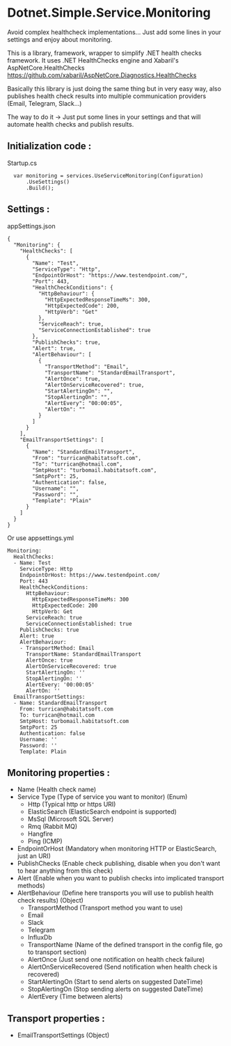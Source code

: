 # Dotnet.Simple.Service.Monitoring

Avoid complex healthcheck implementations... Just add some lines in your settings and enjoy about monitoring.

This is a library, framework, wrapper to simplify .NET health checks framework. It uses .NET HealthChecks engine and Xabaril's AspNetCore.HealthChecks https://github.com/xabaril/AspNetCore.Diagnostics.HealthChecks

Basically this library is just doing the same thing but in very easy way, also publishes health check results into multiple communication providers (Email, Telegram, Slack...)

The way to do it -> Just put some lines in your settings and that will automate health checks and publish results.

## Initialization code : 

Startup.cs

```
  var monitoring = services.UseServiceMonitoring(Configuration)
      .UseSettings()
      .Build();
```

## Settings :

appSettings.json

```
{
  "Monitoring": {
    "HealthChecks": [
      {
        "Name": "Test",
        "ServiceType": "Http",
        "EndpointOrHost": "https://www.testendpoint.com/",
        "Port": 443,
        "HealthCheckConditions": {
          "HttpBehaviour": {
            "HttpExpectedResponseTimeMs": 300,
            "HttpExpectedCode": 200,
            "HttpVerb": "Get"
          },
          "ServiceReach": true,
          "ServiceConnectionEstablished": true
        },
        "PublishChecks": true,
        "Alert": true,
        "AlertBehaviour": [
          {
            "TransportMethod": "Email",
            "TransportName": "StandardEmailTransport",
            "AlertOnce": true,
            "AlertOnServiceRecovered": true,
            "StartAlertingOn": "",
            "StopAlertingOn": "",
            "AlertEvery": "00:00:05",
            "AlertOn": ""
          }
        ]
      }
    ],
    "EmailTransportSettings": [
      {
        "Name": "StandardEmailTransport",
        "From": "turrican@habitatsoft.com",
        "To": "turrican@hotmail.com",
        "SmtpHost": "turbomail.habitatsoft.com",
        "SmtpPort": 25,
        "Authentication": false,
        "Username": "",
        "Password": "",
        "Template": "Plain"
      }
    ]
  }
}
```

Or use appsettings.yml

```
Monitoring:
  HealthChecks:
  - Name: Test
    ServiceType: Http
    EndpointOrHost: https://www.testendpoint.com/
    Port: 443
    HealthCheckConditions:
      HttpBehaviour:
        HttpExpectedResponseTimeMs: 300
        HttpExpectedCode: 200
        HttpVerb: Get
      ServiceReach: true
      ServiceConnectionEstablished: true
    PublishChecks: true
    Alert: true
    AlertBehaviour:
    - TransportMethod: Email
      TransportName: StandardEmailTransport
      AlertOnce: true
      AlertOnServiceRecovered: true
      StartAlertingOn: ''
      StopAlertingOn: ''
      AlertEvery: '00:00:05'
      AlertOn: ''
  EmailTransportSettings:
  - Name: StandardEmailTransport
    From: turrican@habitatsoft.com
    To: turrican@hotmail.com
    SmtpHost: turbomail.habitatsoft.com
    SmtpPort: 25
    Authentication: false
    Username: ''
    Password: ''
    Template: Plain    
 ```
 
 ## Monitoring properties :
 
 - Name (Health check name)
 - Service Type (Type of service you want to monitor) (Enum)
   - Http (Typical http or https URI)
   - ElasticSearch (ElasticSearch endpoint is supported)
   - MsSql (Microsoft SQL Server)
   - Rmq (Rabbit MQ)
   - Hangfire
   - Ping (ICMP)
 - EndpointOrHost (Mandatory when monitoring HTTP or ElasticSearch, just an URI)
 - PublishChecks (Enable check publishing, disable when you don't want to hear anything from this check)
 - Alert (Enable when you want to publish checks into implicated transport methods)
 - AlertBehaviour (Define here transports you will use to publish health check results) (Object)
   - TransportMethod (Transport method you want to use)
    - Email
    - Slack
    - Telegram
    - InfluxDb
   - TransportName (Name of the defined transport in the config file, go to transport section)
   - AlertOnce (Just send one notification on health check failure)
   - AlertOnServiceRecovered (Send notification when health check is recovered)
   - StartAlertingOn (Start to send alerts on suggested DateTime)
   - StopAlertingOn (Stop sending alerts on suggested DateTime)            
   - AlertEvery (Time between alerts)
 
## Transport properties :
- EmailTransportSettings (Object)
    
 
